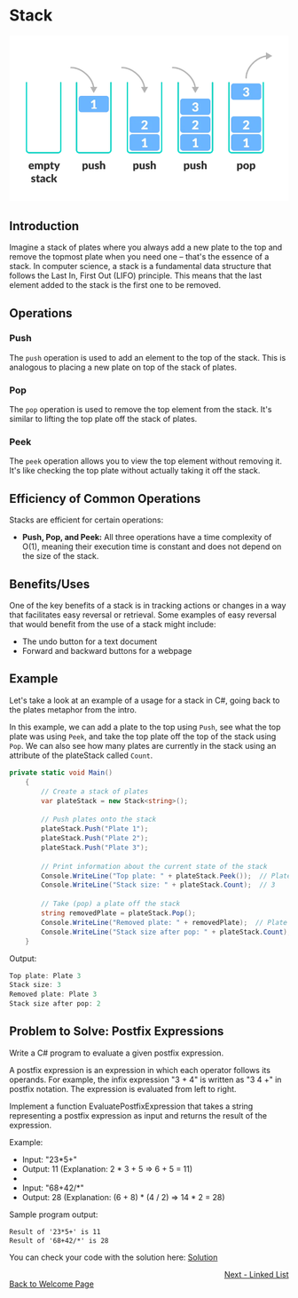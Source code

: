 # Stack

![Stack diagram](./diagrams/stack.webp)

## Introduction

Imagine a stack of plates where you always add a new plate to the top and remove the topmost plate when you need one –
that's the essence of a stack. In computer science, a stack is a fundamental data structure that follows the Last In,
First Out (LIFO) principle. This means that the last element added to the stack is the first one to be removed.

## Operations

### Push

The `push` operation is used to add an element to the top of the stack. This is analogous to placing a new plate on top
of the stack of plates.

### Pop

The `pop` operation is used to remove the top element from the stack. It's similar to lifting the top plate off the
stack of plates.

### Peek

The `peek` operation allows you to view the top element without removing it. It's like checking the top plate without
actually taking it off the stack.

## Efficiency of Common Operations

Stacks are efficient for certain operations:

- **Push, Pop, and Peek:** All three operations have a time complexity of O(1), meaning their execution time is
constant and does not depend on the size of the stack.

## Benefits/Uses

One of the key benefits of a stack is in tracking actions or changes in a way that facilitates easy reversal or
retrieval. Some examples of easy reversal that would benefit from the use of a stack might include:

- The undo button for a text document
- Forward and backward buttons for a webpage

## Example

Let's take a look at an example of a usage for a stack in C#, going back to the plates metaphor from the intro.

In this example, we can add a plate to the top using `Push`, see what the top plate was using `Peek`, and take the
top plate off the top of the stack using `Pop`. We can also see how many plates are currently in the stack using
an attribute of the plateStack called `Count`.

```csharp
private static void Main()
    {
        // Create a stack of plates
        var plateStack = new Stack<string>();

        // Push plates onto the stack
        plateStack.Push("Plate 1");
        plateStack.Push("Plate 2");
        plateStack.Push("Plate 3");

        // Print information about the current state of the stack
        Console.WriteLine("Top plate: " + plateStack.Peek());  // Plate 3
        Console.WriteLine("Stack size: " + plateStack.Count);  // 3

        // Take (pop) a plate off the stack
        string removedPlate = plateStack.Pop();
        Console.WriteLine("Removed plate: " + removedPlate);  // Plate 3
        Console.WriteLine("Stack size after pop: " + plateStack.Count);  // 2
    }
```

Output:
```csharp
Top plate: Plate 3
Stack size: 3
Removed plate: Plate 3
Stack size after pop: 2
```

## Problem to Solve: Postfix Expressions

Write a C# program to evaluate a given postfix expression.

A postfix expression is an expression in which each operator follows its operands.
For example, the infix expression "3 + 4" is written as "3 4 +" in postfix notation. The expression is evaluated from
left to right.

Implement a function EvaluatePostfixExpression that takes a string representing a postfix expression as input and
returns the result of the expression.

Example:
- Input: "23*5+"
- Output: 11 (Explanation: 2 * 3 + 5 => 6 + 5 = 11)
- 
- Input: "68+42/*"
- Output: 28 (Explanation: (6 + 8) * (4 / 2) => 14 * 2 = 28)

Sample program output:
```
Result of '23*5+' is 11
Result of '68+42/*' is 28
```

You can check your code with the solution here: [Solution](./ds1-solution/Program.cs)

<span style="float: right">[Next - Linked List](./2-linkedList.md)</span>
<br>
[Back to Welcome Page](./0-welcome.md)